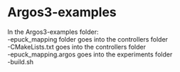 # Argos3-examples  

In the Argos3-examples folder:  
  -epuck_mapping folder goes into the controllers folder  
  -CMakeLists.txt goes into the controllers folder  
  -epuck_mapping.argos goes into the experiments folder  
  -build.sh  
  

